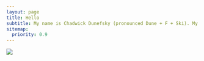 ```yaml
---
layout: page
title: Hello
subtitle: My name is Chadwick Dunefsky (pronounced Dune + F + Ski). My pronouns are he/him/his. Welcome to my portfolio. I received my Master of Library and Information Science (MLIS) degree at the University of North Carolina at Greensboro, concentrating in archives and public libraries. This website is a living document of my various projects throughout my library career. Please use the email icon in the top right to contact me!
sitemap:
  priority: 0.9
---
```


<img src="{{ '/assets/img/me.jpg' | prepend: site.baseurl }}" id="about-img">
